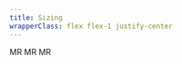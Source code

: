 ```yaml
---
title: Sizing
wrapperClass: flex flex-1 justify-center
---
```


<div class="flex gap-24 items-end">
   <span class="vv-avatar" 
           role="img" 
           aria-label="Mario Rossi" 
           tabindex="0">
        MR
    </span>
    <span class="vv-avatar 
                 vv-avatar--md" 
           role="img" 
           aria-label="Mario Rossi" 
           tabindex="0">
        MR
    </span>
    <span class="vv-avatar 
                 vv-avatar--lg" 
           role="img" 
           aria-label="Mario Rossi" 
           tabindex="0">
        MR
    </span>
</div>
